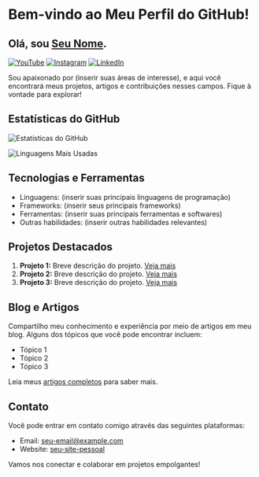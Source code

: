 # Bem-vindo ao Meu Perfil do GitHub!

## Olá, sou [Seu Nome](seu-site-pessoal).

[![YouTube](https://img.shields.io/badge/YouTube-Subscribe-red)](link-do-seu-canal-do-youtube)
[![Instagram](https://img.shields.io/badge/Instagram-Follow-blueviolet)](link-do-seu-perfil-do-instagram)
[![LinkedIn](https://img.shields.io/badge/LinkedIn-Connect-success)](link-do-seu-perfil-do-linkedin)

Sou apaixonado por (inserir suas áreas de interesse), e aqui você encontrará meus projetos, artigos e contribuições nesses campos. Fique à vontade para explorar!

## Estatísticas do GitHub

![Estatísticas do GitHub](https://github-readme-stats.vercel.app/api?username=alissonf216&show_icons=true&count_private=true&hide=contribs,prs)

![Linguagens Mais Usadas](https://github-readme-stats.vercel.app/api/top-langs/?username=seu-alissonf216&layout=compact)


## Tecnologias e Ferramentas

- Linguagens: (inserir suas principais linguagens de programação)
- Frameworks: (inserir seus principais frameworks)
- Ferramentas: (inserir suas principais ferramentas e softwares)
- Outras habilidades: (inserir outras habilidades relevantes)

## Projetos Destacados

1. **Projeto 1:** Breve descrição do projeto. [Veja mais](link-para-o-projeto-1)
2. **Projeto 2:** Breve descrição do projeto. [Veja mais](link-para-o-projeto-2)
3. **Projeto 3:** Breve descrição do projeto. [Veja mais](link-para-o-projeto-3)

## Blog e Artigos

Compartilho meu conhecimento e experiência por meio de artigos em meu blog. Alguns dos tópicos que você pode encontrar incluem:

- Tópico 1
- Tópico 2
- Tópico 3

Leia meus [artigos completos](link-para-seu-blog) para saber mais.

## Contato

Você pode entrar em contato comigo através das seguintes plataformas:

- Email: seu-email@example.com
- Website: [seu-site-pessoal](seu-site-pessoal)

Vamos nos conectar e colaborar em projetos empolgantes!
